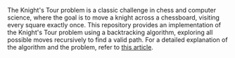 The Knight's Tour problem is a classic challenge in chess and computer science, where the goal is to move a knight across a chessboard, visiting every square exactly once. This repository provides an implementation of the Knight's Tour problem using a backtracking algorithm, exploring all possible moves recursively to find a valid path. For a detailed explanation of the algorithm and the problem, refer to [this article](https://medium.com/@davidlfliang/intro-python-algorithms-knights-tour-problem-ab0a27a5728c).
